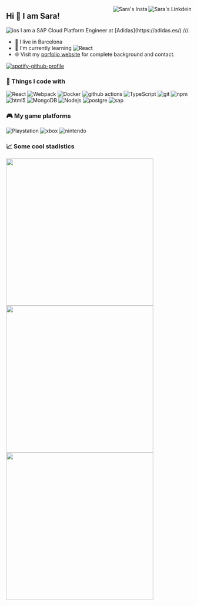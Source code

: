 <a href="https://www.linkedin.com/in/sara-moreno-da-silva-49862a8b/" target="_blank" rel="nofollow"><img align="right" alt="Sara's Linkdein" src="https://img.shields.io/badge/LinkedIn-0077B5?style=flat-square&logo=linkedin&logoColor=white" /></a><a href="https://www.instagram.com/sara_wittel/" target="_blank" rel="nofollow"><img align="right" alt="Sara's Insta" src="https://img.shields.io/badge/Instagram-E4405F?style=flat-square&logo=instagram&logoColor=white" /></a>

## Hi 👋 I am Sara! 
<img alt="ios" src="https://img.shields.io/badge/iOS-000000?style=for-the-badge&logo=ios&logoColor=white" />
I am a SAP Cloud Platform Engineer at [Adidas](https://adidas.es/) ///. 

- 🌃 I live in Barcelona
- 💭 I'm currently learning <img alt="React" src="https://img.shields.io/badge/-React-45b8d8?style=flat-square&logo=react&logoColor=white" />
- 🌐 Visit my [porfolio website](https://sapworkbench.es/) for complete background and contact.


[![spotify-github-profile](https://spotify-github-profile.vercel.app/api/view?uid=sara_wittel&cover_image=true&theme=novatorem&bar_color=53b14f&bar_color_cover=true)](https://github.com/kittinan/spotify-github-profile)

<h3>👾 Things I code with</h3>
<p>
  <img alt="React" src="https://img.shields.io/badge/-React-45b8d8?style=flat-square&logo=react&logoColor=white" />
  <img alt="Webpack" src="https://img.shields.io/badge/-Webpack-8DD6F9?style=flat-square&logo=webpack&logoColor=white" /> 
  <img alt="Docker" src="https://img.shields.io/badge/-Docker-46a2f1?style=flat-square&logo=docker&logoColor=white" />
  <img alt="github actions" src="https://img.shields.io/badge/-Github_Actions-2088FF?style=flat-square&logo=github-actions&logoColor=white" />
  <img alt="TypeScript" src="https://img.shields.io/badge/-TypeScript-007ACC?style=flat-square&logo=typescript&logoColor=white" />
  <img alt="git" src="https://img.shields.io/badge/-Git-F05032?style=flat-square&logo=git&logoColor=white" />
  <img alt="npm" src="https://img.shields.io/badge/-NPM-CB3837?style=flat-square&logo=npm&logoColor=white" />
  <img alt="html5" src="https://img.shields.io/badge/-HTML5-E34F26?style=flat-square&logo=html5&logoColor=white" />
  <img alt="MongoDB" src="https://img.shields.io/badge/-MongoDB-13aa52?style=flat-square&logo=mongodb&logoColor=white" />
  <img alt="Nodejs" src="https://img.shields.io/badge/-Nodejs-43853d?style=flat-square&logo=Node.js&logoColor=white" />
  <img alt="postgre" src="https://img.shields.io/badge/PostgreSQL-316192?style=flat-square&logo=postgresql&logoColor=white">
  <img alt="sap" src="https://img.shields.io/badge/SAP-0FAAFF?style=flat-square&logo=sap&logoColor=white">
</p>

<h3>🎮 My game platforms</h3>
<p>
  <img alt="Playstation" src="https://img.shields.io/badge/PlayStation-003791?style=flat-square&logo=playstation&logoColor=white" />
    <img alt="xbox" src="https://img.shields.io/badge/Xbox-107C10?style=flat-square&logo=xbox&logoColor=white" />
  <img alt="nintendo" src="https://img.shields.io/badge/Nintendo_Switch-E60012?style=flat-square&logo=nintendo-switch&logoColor=white" />

</p>

<h3>📈 Some cool stadistics</h3>

<p align = "left">
  <img src = "https://github-readme-stats.vercel.app/api?username=saradasilva&show_icons=true&theme=tokyonight" width = 400>
  <img src = "https://github-readme-streak-stats.herokuapp.com?user=saradasilva&theme=tokyonight" width = 400><br>
  <img src = "https://github-readme-stats.vercel.app/api/top-langs/?username=saradasilva&layout=compact&theme=tokyonight" width=400>
</p>

<!---
saradasilva/saradasilva is a ✨ special ✨ repository because its `README.md` (this file) appears on your GitHub profile.
You can click the Preview link to take a look at your changes.
--->
